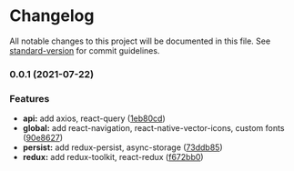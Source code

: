 # Changelog

All notable changes to this project will be documented in this file. See [standard-version](https://github.com/conventional-changelog/standard-version) for commit guidelines.

### 0.0.1 (2021-07-22)

### Features

- **api:** add axios, react-query ([1eb80cd](https://github.com/rifandani/native-template/commit/1eb80cde894d92182a8cad50af89f86643c3e20a))
- **global:** add react-navigation, react-native-vector-icons, custom fonts ([90e8627](https://github.com/rifandani/native-template/commit/90e8627a65d99e3b201e6a3a8cf7df1557dcc180))
- **persist:** add redux-persist, async-storage ([73ddb85](https://github.com/rifandani/native-template/commit/73ddb851b99edd2452b8aba3c5614213779436d5))
- **redux:** add redux-toolkit, react-redux ([f672bb0](https://github.com/rifandani/native-template/commit/f672bb0289c30e156f9d7372df2f4d3ba6543731))
